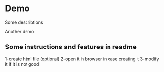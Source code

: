 # Demo 

Some describtions

Another demo

## Some instructions and features in readme

1-create html file (optional)
2-open it in browser in case creating it 
3-modify it if it is not good
 
